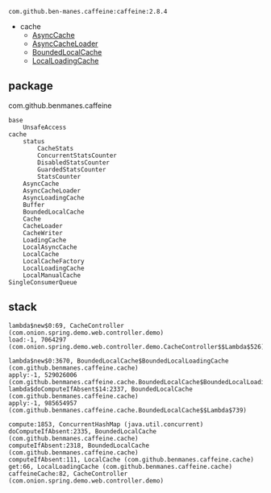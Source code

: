 `com.github.ben-manes.caffeine:caffeine:2.8.4`

- cache
  - [AsyncCache](/docs/20-framework/src/common/caffeine/cache/AsyncCache.md)
  - [AsyncCacheLoader](/docs/20-framework/src/common/caffeine/cache/AsyncCacheLoader.md)
  - [BoundedLocalCache](/docs/20-framework/src/common/caffeine/cache/BoundedLocalCache.md)
  - [LocalLoadingCache](/docs/20-framework/src/common/caffeine/cache/LocalLoadingCache.md)

## package
com.github.benmanes.caffeine
```
base
    UnsafeAccess
cache
    status
        CacheStats
        ConcurrentStatsCounter
        DisabledStatsCounter
        GuardedStatsCounter
        StatsCounter
    AsyncCache
    AsyncCacheLoader
    AsyncLoadingCache
    Buffer
    BoundedLocalCache
    Cache
    CacheLoader
    CacheWriter
    LoadingCache
    LocalAsyncCache
    LocalCache
    LocalCacheFactory
    LocalLoadingCache
    LocalManualCache
SingleConsumerQueue    
```

## stack
```
lambda$new$0:69, CacheController (com.onion.spring.demo.web.controller.demo)
load:-1, 7064297 (com.onion.spring.demo.web.controller.demo.CacheController$$Lambda$526)

lambda$new$0:3670, BoundedLocalCache$BoundedLocalLoadingCache (com.github.benmanes.caffeine.cache)
apply:-1, 529026006 (com.github.benmanes.caffeine.cache.BoundedLocalCache$BoundedLocalLoadingCache$$Lambda$528)
lambda$doComputeIfAbsent$14:2337, BoundedLocalCache (com.github.benmanes.caffeine.cache)
apply:-1, 985654957 (com.github.benmanes.caffeine.cache.BoundedLocalCache$$Lambda$739)

compute:1853, ConcurrentHashMap (java.util.concurrent)
doComputeIfAbsent:2335, BoundedLocalCache (com.github.benmanes.caffeine.cache)
computeIfAbsent:2318, BoundedLocalCache (com.github.benmanes.caffeine.cache)
computeIfAbsent:111, LocalCache (com.github.benmanes.caffeine.cache)
get:66, LocalLoadingCache (com.github.benmanes.caffeine.cache)
caffeineCache:82, CacheController (com.onion.spring.demo.web.controller.demo)
```